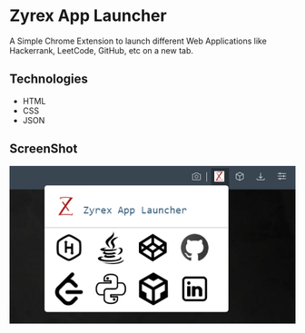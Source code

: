 # Zyrex App Launcher
A Simple Chrome Extension to launch different Web Applications like Hackerrank, LeetCode, GitHub, etc on a new tab.

## Technologies
 * HTML
 * CSS
 * JSON

## ScreenShot

![](images/ZyrexAppLauncher.PNG)
